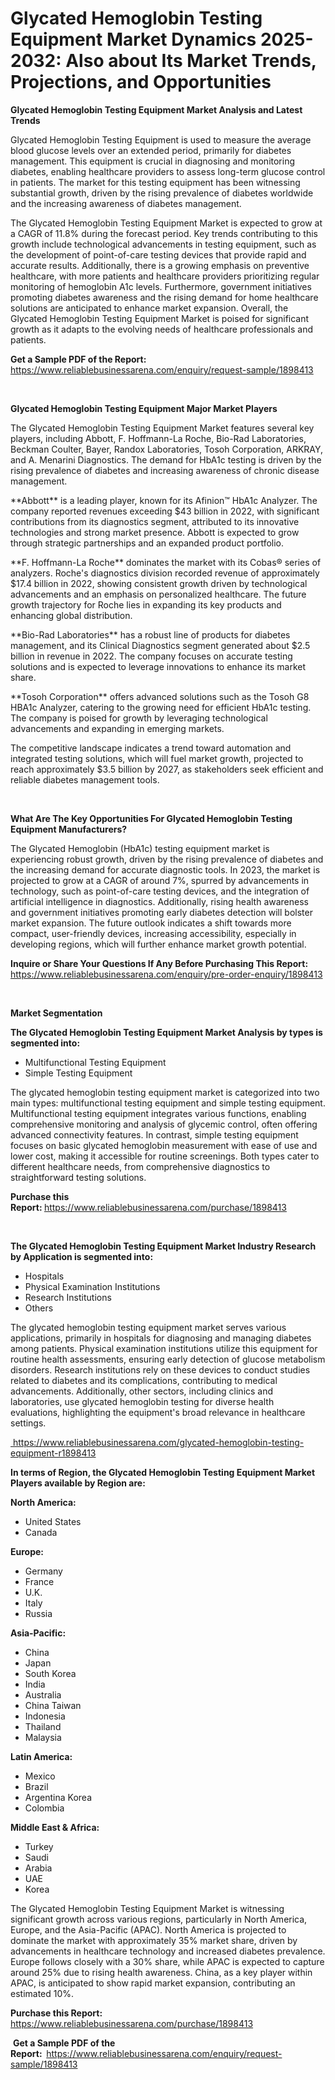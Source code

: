 <p><h1>Glycated Hemoglobin Testing Equipment Market Dynamics 2025-2032: Also about Its Market Trends, Projections, and Opportunities</h1></p><p><strong>Glycated Hemoglobin Testing Equipment Market Analysis and Latest Trends</strong></p>
<p><p>Glycated Hemoglobin Testing Equipment is used to measure the average blood glucose levels over an extended period, primarily for diabetes management. This equipment is crucial in diagnosing and monitoring diabetes, enabling healthcare providers to assess long-term glucose control in patients. The market for this testing equipment has been witnessing substantial growth, driven by the rising prevalence of diabetes worldwide and the increasing awareness of diabetes management.</p><p>The Glycated Hemoglobin Testing Equipment Market is expected to grow at a CAGR of 11.8% during the forecast period. Key trends contributing to this growth include technological advancements in testing equipment, such as the development of point-of-care testing devices that provide rapid and accurate results. Additionally, there is a growing emphasis on preventive healthcare, with more patients and healthcare providers prioritizing regular monitoring of hemoglobin A1c levels. Furthermore, government initiatives promoting diabetes awareness and the rising demand for home healthcare solutions are anticipated to enhance market expansion. Overall, the Glycated Hemoglobin Testing Equipment Market is poised for significant growth as it adapts to the evolving needs of healthcare professionals and patients.</p></p>
<p><strong>Get a Sample PDF of the Report:&nbsp;</strong> <a href="https://www.reliablebusinessarena.com/enquiry/request-sample/1898413?utm_campaign=2195&utm_medium=2&utm_source=Github&utm_content=ia&utm_term=16042025&utm_id=glycated-hemoglobin-testing-equipment">https://www.reliablebusinessarena.com/enquiry/request-sample/1898413</a></p>
<p>&nbsp;</p>
<p><strong>Glycated Hemoglobin Testing Equipment Major Market Players</strong></p>
<p><p>The Glycated Hemoglobin Testing Equipment Market features several key players, including Abbott, F. Hoffmann-La Roche, Bio-Rad Laboratories, Beckman Coulter, Bayer, Randox Laboratories, Tosoh Corporation, ARKRAY, and A. Menarini Diagnostics. The demand for HbA1c testing is driven by the rising prevalence of diabetes and increasing awareness of chronic disease management.</p><p>**Abbott** is a leading player, known for its Afinion™ HbA1c Analyzer. The company reported revenues exceeding $43 billion in 2022, with significant contributions from its diagnostics segment, attributed to its innovative technologies and strong market presence. Abbott is expected to grow through strategic partnerships and an expanded product portfolio.</p><p>**F. Hoffmann-La Roche** dominates the market with its Cobas® series of analyzers. Roche's diagnostics division recorded revenue of approximately $17.4 billion in 2022, showing consistent growth driven by technological advancements and an emphasis on personalized healthcare. The future growth trajectory for Roche lies in expanding its key products and enhancing global distribution.</p><p>**Bio-Rad Laboratories** has a robust line of products for diabetes management, and its Clinical Diagnostics segment generated about $2.5 billion in revenue in 2022. The company focuses on accurate testing solutions and is expected to leverage innovations to enhance its market share.</p><p>**Tosoh Corporation** offers advanced solutions such as the Tosoh G8 HBA1c Analyzer, catering to the growing need for efficient HbA1c testing. The company is poised for growth by leveraging technological advancements and expanding in emerging markets.</p><p>The competitive landscape indicates a trend toward automation and integrated testing solutions, which will fuel market growth, projected to reach approximately $3.5 billion by 2027, as stakeholders seek efficient and reliable diabetes management tools.</p></p>
<p>&nbsp;</p>
<p><strong>What Are The Key Opportunities For Glycated Hemoglobin Testing Equipment Manufacturers?</strong></p>
<p><p>The Glycated Hemoglobin (HbA1c) testing equipment market is experiencing robust growth, driven by the rising prevalence of diabetes and the increasing demand for accurate diagnostic tools. In 2023, the market is projected to grow at a CAGR of around 7%, spurred by advancements in technology, such as point-of-care testing devices, and the integration of artificial intelligence in diagnostics. Additionally, rising health awareness and government initiatives promoting early diabetes detection will bolster market expansion. The future outlook indicates a shift towards more compact, user-friendly devices, increasing accessibility, especially in developing regions, which will further enhance market growth potential.</p></p>
<p><strong>Inquire or Share Your Questions If Any Before Purchasing This Report:</strong> <a href="https://www.reliablebusinessarena.com/enquiry/pre-order-enquiry/1898413?utm_campaign=2195&utm_medium=2&utm_source=Github&utm_content=ia&utm_term=16042025&utm_id=glycated-hemoglobin-testing-equipment">https://www.reliablebusinessarena.com/enquiry/pre-order-enquiry/1898413</a></p>
<p>&nbsp;</p>
<p><strong>Market Segmentation</strong></p>
<p><strong>The Glycated Hemoglobin Testing Equipment Market Analysis by types is segmented into:</strong></p>
<p><ul><li>Multifunctional Testing Equipment</li><li>Simple Testing Equipment</li></ul></p>
<p><p>The glycated hemoglobin testing equipment market is categorized into two main types: multifunctional testing equipment and simple testing equipment. Multifunctional testing equipment integrates various functions, enabling comprehensive monitoring and analysis of glycemic control, often offering advanced connectivity features. In contrast, simple testing equipment focuses on basic glycated hemoglobin measurement with ease of use and lower cost, making it accessible for routine screenings. Both types cater to different healthcare needs, from comprehensive diagnostics to straightforward testing solutions.</p></p>
<p><strong>Purchase this Report:&nbsp;</strong><a href="https://www.reliablebusinessarena.com/purchase/1898413?utm_campaign=2195&utm_medium=2&utm_source=Github&utm_content=ia&utm_term=16042025&utm_id=glycated-hemoglobin-testing-equipment">https://www.reliablebusinessarena.com/purchase/1898413</a></p>
<p>&nbsp;</p>
<p><strong>The Glycated Hemoglobin Testing Equipment Market Industry Research by Application is segmented into:</strong></p>
<p><ul><li>Hospitals</li><li>Physical Examination Institutions</li><li>Research Institutions</li><li>Others</li></ul></p>
<p><p>The glycated hemoglobin testing equipment market serves various applications, primarily in hospitals for diagnosing and managing diabetes among patients. Physical examination institutions utilize this equipment for routine health assessments, ensuring early detection of glucose metabolism disorders. Research institutions rely on these devices to conduct studies related to diabetes and its complications, contributing to medical advancements. Additionally, other sectors, including clinics and laboratories, use glycated hemoglobin testing for diverse health evaluations, highlighting the equipment's broad relevance in healthcare settings.</p></p>
<p><a href="https://www.reliablebusinessarena.com/glycated-hemoglobin-testing-equipment-r1898413?utm_campaign=2195&utm_medium=2&utm_source=Github&utm_content=ia&utm_term=16042025&utm_id=glycated-hemoglobin-testing-equipment">&nbsp;https://www.reliablebusinessarena.com/glycated-hemoglobin-testing-equipment-r1898413</a></p>
<p><strong>In terms of Region, the Glycated Hemoglobin Testing Equipment Market Players available by Region are:</strong></p>
<p>
    <p> <strong> North America: </strong>
        <ul>
            <li>United States</li>
            <li>Canada</li>
        </ul>
        </p> 
    <p> <strong> Europe: </strong>
        <ul>
            <li>Germany</li>
            <li>France</li>
            <li>U.K.</li>
            <li>Italy</li>
            <li>Russia</li>
        </ul>
        </p> 
    <p> <strong> Asia-Pacific: </strong>
        <ul>
            <li>China</li>
            <li>Japan</li>
            <li>South Korea</li>
            <li>India</li>
            <li>Australia</li>
            <li>China Taiwan</li>
            <li>Indonesia</li>
            <li>Thailand</li>
            <li>Malaysia</li>
        </ul>
        </p> 
    <p> <strong> Latin America: </strong>
        <ul>
            <li>Mexico</li>
            <li>Brazil</li>
            <li>Argentina Korea</li>
            <li>Colombia</li>
        </ul>
        </p> 
    <p> <strong> Middle East & Africa: </strong>
        <ul>
            <li>Turkey</li>
            <li>Saudi</li>
            <li>Arabia</li>
            <li>UAE</li>
            <li>Korea</li>
        </ul>
    </p>
    </p>
<p><p>The Glycated Hemoglobin Testing Equipment Market is witnessing significant growth across various regions, particularly in North America, Europe, and the Asia-Pacific (APAC). North America is projected to dominate the market with approximately 35% market share, driven by advancements in healthcare technology and increased diabetes prevalence. Europe follows closely with a 30% share, while APAC is expected to capture around 25% due to rising health awareness. China, as a key player within APAC, is anticipated to show rapid market expansion, contributing an estimated 10%.</p></p>
<p><strong>Purchase this Report: </strong><a href="https://www.reliablebusinessarena.com/purchase/1898413?utm_campaign=2195&utm_medium=2&utm_source=Github&utm_content=ia&utm_term=16042025&utm_id=glycated-hemoglobin-testing-equipment">https://www.reliablebusinessarena.com/purchase/1898413</a></p>
<p>&nbsp;<strong>Get a Sample PDF of the Report:&nbsp;&nbsp;</strong><a href="https://www.reliablebusinessarena.com/enquiry/request-sample/1898413?utm_campaign=2195&utm_medium=2&utm_source=Github&utm_content=ia&utm_term=16042025&utm_id=glycated-hemoglobin-testing-equipment">https://www.reliablebusinessarena.com/enquiry/request-sample/1898413</a></p>
<p><strong></strong></p>
<p><p></p><p></p><p></p></p>